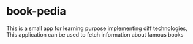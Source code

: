# book-pedia
This is a small app for learning purpose implementing diff technologies, This application can be used to fetch information about famous books
